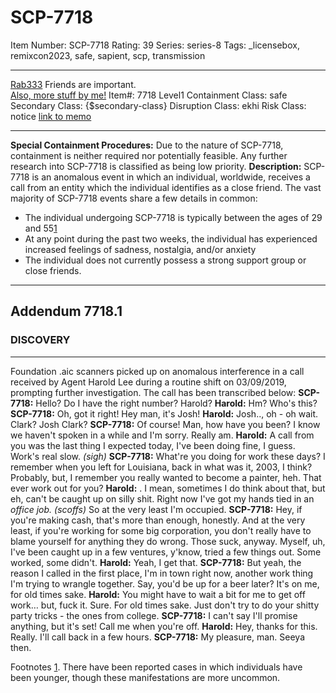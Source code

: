# SCP-7718
Item Number: SCP-7718
Rating: 39
Series: series-8
Tags: _licensebox, remixcon2023, safe, sapient, scp, transmission

---

[Rab333](javascript:;)
Friends are important.  
[Also, more stuff by me!](https://scp-wiki.wikidot.com/rab333-s-contained-anomalies)
Item#: 7718
Level1
Containment Class:
safe
Secondary Class:
{$secondary-class}
Disruption Class:
ekhi
Risk Class:
notice
[link to memo](/classification-committee-memo)  

* * *
**Special Containment Procedures:** Due to the nature of SCP-7718, containment is neither required nor potentially feasible. Any further research into SCP-7718 is classified as being low priority.
**Description:** SCP-7718 is an anomalous event in which an individual, worldwide, receives a call from an entity which the individual identifies as a close friend. The vast majority of SCP-7718 events share a few details in common:
  * The individual undergoing SCP-7718 is typically between the ages of 29 and 55[1](javascript:;)
  * At any point during the past two weeks, the individual has experienced increased feelings of sadness, nostalgia, and/or anxiety
  * The individual does not currently possess a strong support group or close friends.

* * *
## Addendum **7718.1**
### DISCOVERY
* * *
Foundation .aic scanners picked up on anomalous interference in a call received by Agent Harold Lee during a routine shift on 03/09/2019, prompting further investigation. The call has been transcribed below:
**SCP-7718:** Hello? Do I have the right number? Harold?
**Harold:** Hm? Who's this?
**SCP-7718:** Oh, got it right! Hey man, it's Josh!
**Harold:** Josh.., oh - oh wait. Clark? Josh Clark?
**SCP-7718:** Of course! Man, how have you been? I know we haven't spoken in a while and I'm sorry. Really am.
**Harold:** A call from you was the last thing I expected today, I've been doing fine, I guess. Work's real slow. _(sigh)_
**SCP-7718:** What're you doing for work these days? I remember when you left for Louisiana, back in what was it, 2003, I think? Probably, but, I remember you really wanted to become a painter, heh. That ever work out for you?
**Harold:** . I mean, sometimes I do think about that, but eh, can't be caught up on silly shit. Right now I've got my hands tied in an _office job. (scoffs)_ So at the very least I'm occupied.
**SCP-7718:** Hey, if you're making cash, that's more than enough, honestly. And at the very least, if you're working for some big corporation, you don't really have to blame yourself for anything they do wrong. Those suck, anyway. Myself, uh, I've been caught up in a few ventures, y'know, tried a few things out. Some worked, some didn't.
**Harold:** Yeah, I get that.
**SCP-7718:** But yeah, the reason I called in the first place, I'm in town right now, another work thing I'm trying to wrangle together. Say, you'd be up for a beer later? It's on me, for old times sake.
**Harold:** You might have to wait a bit for me to get off work… but, fuck it. Sure. For old times sake. Just don't try to do your shitty party tricks - the ones from college.
**SCP-7718:** I can't say I'll promise anything, but it's set! Call me when you're off.
**Harold:** Hey, thanks for this. Really. I'll call back in a few hours.
**SCP-7718:** My pleasure, man. Seeya then.
  
  

Footnotes
[1](javascript:;). There have been reported cases in which individuals have been younger, though these manifestations are more uncommon.